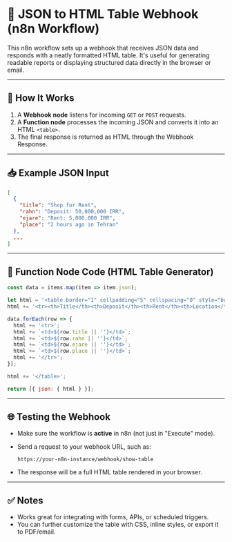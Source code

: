 
# 🧩 JSON to HTML Table Webhook (n8n Workflow)

This n8n workflow sets up a webhook that receives JSON data and responds with a neatly formatted HTML table. It's useful for generating readable reports or displaying structured data directly in the browser or email.

---

## 🚀 How It Works

1. A **Webhook node** listens for incoming `GET` or `POST` requests.
2. A **Function node** processes the incoming JSON and converts it into an HTML `<table>`.
3. The final response is returned as HTML through the Webhook Response.

---

## 📥 Example JSON Input
```json
[
  {
    "title": "Shop for Rent",
    "rahn": "Deposit: 50,000,000 IRR",
    "ejare": "Rent: 5,000,000 IRR",
    "place": "2 hours ago in Tehran"
  },
  ...
]
```

---

## 🧠 Function Node Code (HTML Table Generator)
```javascript
const data = items.map(item => item.json);

let html = '<table border="1" cellpadding="5" cellspacing="0" style="border-collapse: collapse;">';
html += '<tr><th>Title</th><th>Deposit</th><th>Rent</th><th>Location</th></tr>';

data.forEach(row => {
  html += '<tr>';
  html += `<td>${row.title || ''}</td>`;
  html += `<td>${row.rahn || ''}</td>`;
  html += `<td>${row.ejare || ''}</td>`;
  html += `<td>${row.place || ''}</td>`;
  html += '</tr>';
});

html += '</table>';

return [{ json: { html } }];
```

---

## 🌐 Testing the Webhook

- Make sure the workflow is **active** in n8n (not just in "Execute" mode).
- Send a request to your webhook URL, such as:

  ```
  https://your-n8n-instance/webhook/show-table
  ```

- The response will be a full HTML table rendered in your browser.

---

## ✅ Notes

- Works great for integrating with forms, APIs, or scheduled triggers.
- You can further customize the table with CSS, inline styles, or export it to PDF/email.
